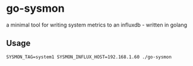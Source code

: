 # go-sysmon
a minimal tool for writing system metrics to an influxdb - written in golang

## Usage

`SYSMON_TAG=system1 SYSMON_INFLUX_HOST=192.168.1.60 ./go-sysmon`
